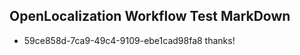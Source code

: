 ## OpenLocalization Workflow Test MarkDown
* 59ce858d-7ca9-49c4-9109-ebe1cad98fa8 thanks!

<!--HONumber=Sep16_HO1-->


